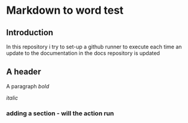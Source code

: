 # Markdown to word test
## Introduction
In this repository i try to set-up a github runner to execute each time an update to the documentation in the docs repository is updated
## A header
A paragraph
*bold*

_italic_

### adding a section - will the action run